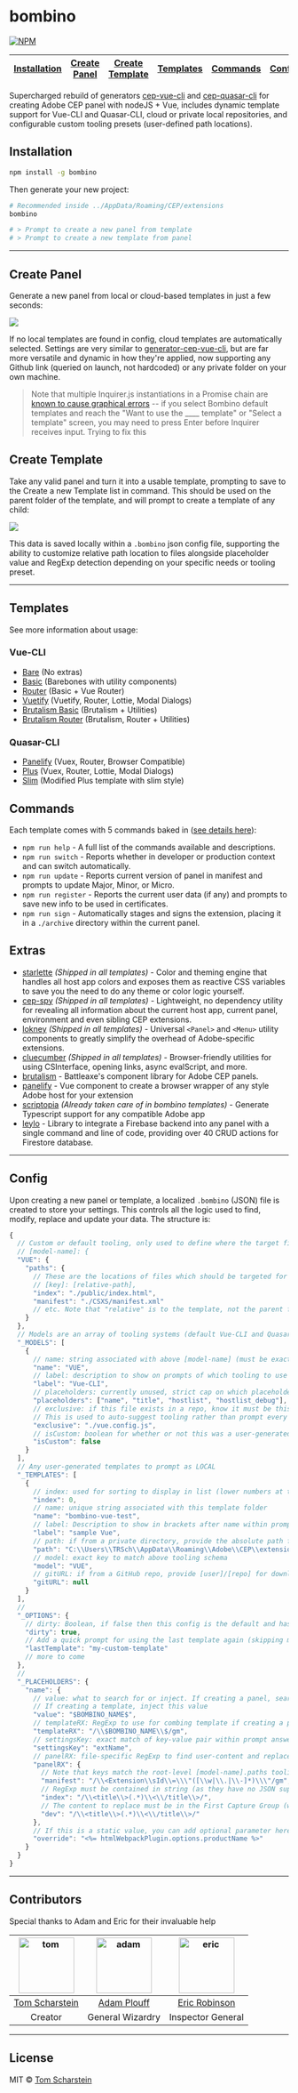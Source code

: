 # bombino

[![NPM](https://nodei.co/npm/bombino.png)](https://nodei.co/npm/bombino/)

| [Installation](#installation) | [Create Panel](#create-panel) | [Create Template](#create-template) | [Templates](#templates) | [Commands](#commands) | [Config](#config) |
| ----------------------------- | :---------------------------: | :---------------------------------: | :---------------------: | :-------------------: | :---------------: |


Supercharged rebuild of generators [cep-vue-cli](https://github.com/Inventsable/generator-cep-vue-cli) and [cep-quasar-cli](https://github.com/Inventsable/generator-cep-quasar-cli) for creating Adobe CEP panel with nodeJS + Vue, includes dynamic template support for Vue-CLI and Quasar-CLI, cloud or private local repositories, and configurable custom tooling presets (user-defined path locations).

## Installation

```bash
npm install -g bombino
```

Then generate your new project:

```bash
# Recommended inside ../AppData/Roaming/CEP/extensions
bombino

# > Prompt to create a new panel from template
# > Prompt to create a new template from panel
```

---

## Create Panel

Generate a new panel from local or cloud-based templates in just a few seconds:

![](https://thumbs.gfycat.com/BestConfusedCow-size_restricted.gif)

If no local templates are found in config, cloud templates are automatically selected. Settings are very similar to [generator-cep-vue-cli](https://github.com/Inventsable/generator-cep-vue-cli), but are far more versatile and dynamic in how they're applied, now supporting any Github link (queried on launch, not hardcoded) or any private folder on your own machine.

> Note that multiple Inquirer.js instantiations in a Promise chain are [known to cause graphical errors](https://github.com/SBoudrias/Inquirer.js/issues/811) -- if you select Bombino default templates and reach the "Want to use the \_\_\_\_ template" or "Select a template" screen, you may need to press Enter before Inquirer receives input. Trying to fix this

## Create Template

Take any valid panel and turn it into a usable template, prompting to save to the Create a new Template list in command. This should be used on the parent folder of the template, and will prompt to create a template of any child:

![](https://thumbs.gfycat.com/PointedAgileBarb-size_restricted.gif)

This data is saved locally within a `.bombino` json config file, supporting the ability to customize relative path location to files alongside placeholder value and RegExp detection depending on your specific needs or tooling preset.

---

## Templates

See more information about usage:

### Vue-CLI

- [Bare](https://github.com/Inventsable/bombino-vue-bare) (No extras)
- [Basic](https://github.com/Inventsable/bombino-vue-basic) (Barebones with utility components)
- [Router](https://github.com/Inventsable/bombino-vue-router) (Basic + Vue Router)
- [Vuetify](https://github.com/Inventsable/bombino-vue-vuetify) (Vuetify, Router, Lottie, Modal Dialogs)
- [Brutalism Basic](https://github.com/Inventsable/bombino-brutalism-basic) (Brutalism + Utilities)
- [Brutalism Router](https://github.com/Inventsable/bombino-brutalism-router) (Brutalism, Router + Utilities)

### Quasar-CLI

- [Panelify](https://github.com/Inventsable/bombino-quasar-panelify) (Vuex, Router, Browser Compatible)
- [Plus](https://github.com/Inventsable/bombino-quasar-plus) (Vuex, Router, Lottie, Modal Dialogs)
- [Slim](https://github.com/Inventsable/bombino-quasar-slim) (Modified Plus template with slim style)

## Commands

Each template comes with 5 commands baked in ([see details here](https://github.com/Inventsable/bombino-commands#commands-will-update-for-bombino-soon)):

- `npm run help` - A full list of the commands available and descriptions.
- `npm run switch` - Reports whether in developer or production context and can switch automatically.
- `npm run update` - Reports current version of panel in manifest and prompts to update Major, Minor, or Micro.
- `npm run register` - Reports the current user data (if any) and prompts to save new info to be used in certificates.
- `npm run sign` - Automatically stages and signs the extension, placing it in a `./archive` directory within the current panel.

## Extras

- [starlette](https://github.com/Inventsable/starlette) _(Shipped in all templates)_ - Color and theming engine that handles all host app colors and exposes them as reactive CSS variables to save you the need to do any theme or color logic yourself.
- [cep-spy](https://github.com/Inventsable/CEP-Spy) _(Shipped in all templates)_ - Lightweight, no dependency utility for revealing all information about the current host app, current panel, environment and even sibling CEP extensions.
- [lokney](https://github.com/Inventsable/CEP-Spy) _(Shipped in all templates)_ - Universal `<Panel>` and `<Menu>` utility components to greatly simplify the overhead of Adobe-specific extensions.
- [cluecumber](https://github.com/Inventsable/cluecumber) _(Shipped in all templates)_ - Browser-friendly utilities for using CSInterface, opening links, async evalScript, and more.
- [brutalism](https://github.com/Inventsable/brutalism) - Battleaxe's component library for Adobe CEP panels.
- [panelify](https://github.com/Inventsable/panelify) - Vue component to create a browser wrapper of any style Adobe host for your extension
- [scriptopia](https://github.com/Inventsable/scriptopia) _(Already taken care of in bombino templates)_ - Generate Typescript support for any compatible Adobe app
- [leylo](https://github.com/Inventsable/leylo) - Library to integrate a Firebase backend into any panel with a single command and line of code, providing over 40 CRUD actions for Firestore database.

---

## Config

Upon creating a new panel or template, a localized `.bombino` (JSON) file is created to store your settings. This controls all the logic used to find, modify, replace and update your data. The structure is:

```js
{
  // Custom or default tooling, only used to define where the target files are relative to your project.
  // [model-name]: {
  "VUE": {
    "paths": {
      // These are the locations of files which should be targeted for PLACEHOLDER injection
      // [key]: [relative-path],
      "index": "./public/index.html",
      "manifest": "./CSXS/manifest.xml"
      // etc. Note that "relative" is to the template, not the parent folder launching bombino
    }
  },
  // Models are an array of tooling systems (default Vue-CLI and Quasar-CLI). New toolings with specific needs/file-paths can be added here
  "_MODELS": [
    {
      // name: string associated with above [model-name] (must be exact)
      "name": "VUE",
      // label: description to show on prompts of which tooling to use
      "label": "Vue-CLI",
      // placeholders: currently unused, strict cap on which placeholders
      "placeholders": ["name", "title", "hostlist", "hostlist_debug"],
      // exclusive: if this file exists in a repo, know it must be this tooling.
      // This is used to auto-suggest tooling rather than prompt every time.
      "exclusive": "./vue.config.js",
      // isCustom: boolean for whether or not this was a user-generated template
      "isCustom": false
    }
  ],
  // Any user-generated templates to prompt as LOCAL
  "_TEMPLATES": [
    {
      // index: used for sorting to display in list (lower numbers at top)
      "index": 0,
      // name: unique string associated with this template folder
      "name": "bombino-vue-test",
      // label: Description to show in brackets after name within prompts
      "label": "sample Vue",
      // path: if from a private directory, provide the absolute path for download
      "path": "C:\\Users\\TRSch\\AppData\\Roaming\\Adobe\\CEP\\extensions\\bombino-vue-test",
      // model: exact key to match above tooling schema
      "model": "VUE",
      // gitURL: if from a GitHub repo, provide [user]/[repo] for download
      "gitURL": null
    }
  ],
  //
  "_OPTIONS": {
    // dirty: Boolean, if false then this config is the default and hasn't been changed by user.
    "dirty": true,
    // Add a quick prompt for using the last template again (skipping multiple prompts)
    "lastTemplate": "my-custom-template"
    // more to come
  },
  //
  "_PLACEHOLDERS": {
    "name": {
      // value: what to search for or inject. If creating a panel, search for this value.
      // If creating a template, inject this value
      "value": "$BOMBINO_NAME$",
      // templateRX: RegExp to use for combing template if creating a panel
      "templateRX": "/\\$BOMBINO_NAME\\$/gm",
      // settingsKey: exact match of key-value pair within prompt answers, giving value to replace PLACEHOLDER
      "settingsKey": "extName",
      // panelRX: file-specific RegExp to find user-content and replace it with a PLACEHOLDER.
      "panelRX": {
        // Note that keys match the root-level [model-name].paths tooling object
        "manifest": "/\\<Extension\\sId\\=\\\"([\\w|\\.|\\-]*)\\\"/gm",
        // RegExp must be contained in string (as they have no JSON support)
        "index": "/\\<title\\>(.*)\\<\\/title\\>/",
        // The content to replace must be in the First Capture Group (within round brackets)
        "dev": "/\\<title\\>(.*)\\<\\/title\\>/"
      },
      // If this is a static value, you can add optional parameter here to control the injected value (replacing $BOMBINO_NAME$):
      "override": "<%= htmlWebpackPlugin.options.productName %>"
    }
  }
}
```

---

## Contributors

Special thanks to Adam and Eric for their invaluable help

| <a href="https://github.com/Inventsable"><img src="https://avatars2.githubusercontent.com/u/37279677?s=460&v=4" alt="tom" width="100"/></a> | <a href="https://github.com/adamplouff"><img src="https://avatars1.githubusercontent.com/u/8580225?s=460&v=4" alt="adam" width="100"/></a> | <a href="https://github.com/ericdrobinson"><img src="https://avatars0.githubusercontent.com/u/9142587?s=460&v=4" alt="eric" width="100"/></a> |
| :-----------------------------------------------------------------------------------------------------------------------------------------: | :----------------------------------------------------------------------------------------------------------------------------------------: | :-------------------------------------------------------------------------------------------------------------------------------------------: |
|                                              [Tom Scharstein](https://github.com/Inventsable)                                               |                                                [Adam Plouff](https://github.com/adamplouff)                                                |                                               [Eric Robinson](https://github.com/ericdrobinson)                                               |
|                                                                   Creator                                                                   |                                                              General Wizardry                                                              |                                                               Inspector General                                                               |

---

## License

MIT © [Tom Scharstein](www.inventsable.cc)

